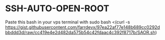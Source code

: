 # SSH-AUTO-OPEN-ROOT
Paste this bash in your vps terminal with sudo
bash <(curl -s https://gist.githubusercontent.com/farrdevx/97ea22af77e148b689cc0292dbbddd3d/raw/cc419e4e2d482da575b54c42fdaac4c392f8717b/SAOR.sh)
